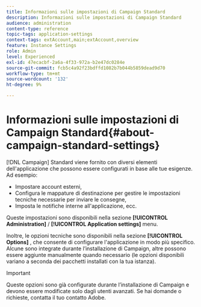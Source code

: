 ```yaml
---
title: Informazioni sulle impostazioni di Campaign Standard
description: Informazioni sulle impostazioni di Campaign Standard
audience: administration
content-type: reference
topic-tags: application-settings
context-tags: extAccount,main;extAccount,overview
feature: Instance Settings
role: Admin
level: Experienced
exl-id: 47ecacbf-2a6a-4f33-972a-b2e47dc0284e
source-git-commit: fcb5c4a92f23bdffd1082b7b044b5859dead9d70
workflow-type: tm+mt
source-wordcount: '132'
ht-degree: 9%

---
```


# Informazioni sulle impostazioni di Campaign Standard{#about-campaign-standard-settings}

[!DNL Campaign] Standard viene fornito con diversi elementi dell&#39;applicazione che possono essere configurati in base alle tue esigenze. Ad esempio:

* Impostare account esterni,
* Configura le mappature di destinazione per gestire le impostazioni tecniche necessarie per inviare le consegne,
* Imposta le notifiche interne all&#39;applicazione, ecc.

Queste impostazioni sono disponibili nella sezione **[!UICONTROL Administration]** / **[!UICONTROL Application settings]** menu.

Inoltre, le opzioni tecniche sono disponibili nella sezione **[!UICONTROL Options]** , che consente di configurare l&#39;applicazione in modo più specifico. Alcune sono integrate durante l’installazione di Campaign, altre possono essere aggiunte manualmente quando necessario (le opzioni disponibili variano a seconda dei pacchetti installati con la tua istanza).

>[!IMPORTANT]
>
>Queste opzioni sono già configurate durante l’installazione di Campaign e devono essere modificate solo dagli utenti avanzati. Se hai domande o richieste, contatta il tuo contatto Adobe.
